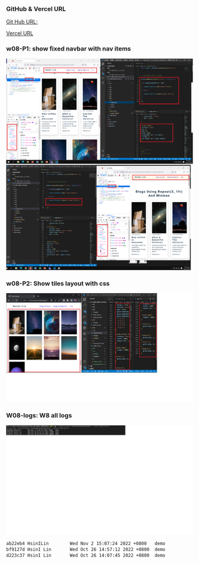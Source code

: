 ### GitHub & Vercel URL

[Git Hub URL:](https://vercel.com/410538242/1111-web-demo-410538242-i8tv)

[Vercel URL](https://1111-web-demo-410538242-i8tv.vercel.app/)

### w08-P1: show fixed navbar with nav items

![](./image/08-1.png)
![](./image/08-2.png)
### w08-P2: Show tiles layout with css
![](./image/08-3.png)
### W08-logs: W8 all logs
![](./image/08-4.png)
```
ab22eb4 HsinILin        Wed Nov 2 15:07:24 2022 +0800   demo
bf9127d HsinI Lin       Wed Oct 26 14:57:12 2022 +0800  demo
d223c37 HsinI Lin       Wed Oct 26 14:07:45 2022 +0800  demo
```

